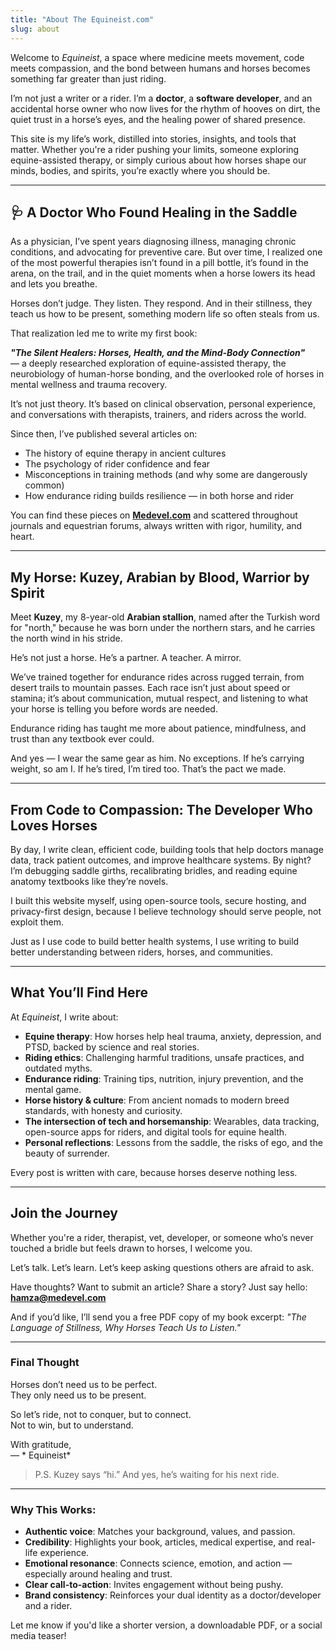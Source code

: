```yaml
---
title: "About The Equineist.com"
slug: about
---
```


Welcome to *Equineist*, a space where medicine meets movement, code meets compassion, and the bond between humans and horses becomes something far greater than just riding.

I’m not just a writer or a rider. I’m a **doctor**, a **software developer**, and an accidental horse owner who now lives for the rhythm of hooves on dirt, the quiet trust in a horse’s eyes, and the healing power of shared presence.

This site is my life’s work, distilled into stories, insights, and tools that matter. Whether you're a rider pushing your limits, someone exploring equine-assisted therapy, or simply curious about how horses shape our minds, bodies, and spirits, you’re exactly where you should be.

---

## 🩺 A Doctor Who Found Healing in the Saddle

As a physician, I’ve spent years diagnosing illness, managing chronic conditions, and advocating for preventive care. But over time, I realized one of the most powerful therapies isn’t found in a pill bottle, it’s found in the arena, on the trail, and in the quiet moments when a horse lowers its head and lets you breathe.

Horses don’t judge. They listen. They respond. And in their stillness, they teach us how to be present, something modern life so often steals from us.

That realization led me to write my first book:

***"The Silent Healers: Horses, Health, and the Mind-Body Connection"***  
— a deeply researched exploration of equine-assisted therapy, the neurobiology of human-horse bonding, and the overlooked role of horses in mental wellness and trauma recovery.

It’s not just theory. It’s based on clinical observation, personal experience, and conversations with therapists, trainers, and riders across the world.

Since then, I’ve published several articles on:
- The history of equine therapy in ancient cultures
- The psychology of rider confidence and fear
- Misconceptions in training methods (and why some are dangerously common)
- How endurance riding builds resilience — in both horse and rider

You can find these pieces on **[Medevel.com](https://medevel.com)** and scattered throughout journals and equestrian forums, always written with rigor, humility, and heart.

---

## My Horse: Kuzey, Arabian by Blood, Warrior by Spirit

Meet **Kuzey**, my 8-year-old **Arabian stallion**, named after the Turkish word for "north," because he was born under the northern stars, and he carries the north wind in his stride.

He’s not just a horse. He’s a partner. A teacher. A mirror.

We’ve trained together for endurance rides across rugged terrain, from desert trails to mountain passes. Each race isn’t just about speed or stamina; it’s about communication, mutual respect, and listening to what your horse is telling you before words are needed.

Endurance riding has taught me more about patience, mindfulness, and trust than any textbook ever could.

And yes — I wear the same gear as him. No exceptions. If he’s carrying weight, so am I. If he’s tired, I’m tired too. That’s the pact we made.

---

## From Code to Compassion: The Developer Who Loves Horses

By day, I write clean, efficient code, building tools that help doctors manage data, track patient outcomes, and improve healthcare systems. By night? I’m debugging saddle girths, recalibrating bridles, and reading equine anatomy textbooks like they’re novels.

I built this website myself, using open-source tools, secure hosting, and privacy-first design, because I believe technology should serve people, not exploit them.

Just as I use code to build better health systems, I use writing to build better understanding between riders, horses, and communities.

---

## What You’ll Find Here

At *Equineist*, I write about:

- **Equine therapy**: How horses help heal trauma, anxiety, depression, and PTSD, backed by science and real stories.
- **Riding ethics**: Challenging harmful traditions, unsafe practices, and outdated myths.
- **Endurance riding**: Training tips, nutrition, injury prevention, and the mental game.
- **Horse history & culture**: From ancient nomads to modern breed standards, with honesty and curiosity.
- **The intersection of tech and horsemanship**: Wearables, data tracking, open-source apps for riders, and digital tools for equine health.
- **Personal reflections**: Lessons from the saddle, the risks of ego, and the beauty of surrender.

Every post is written with care, because horses deserve nothing less.

---

##  Join the Journey

Whether you're a rider, therapist, vet, developer, or someone who’s never touched a bridle but feels drawn to horses, I welcome you.

Let’s talk. Let’s learn. Let’s keep asking questions others are afraid to ask.

Have thoughts? Want to submit an article? Share a story? Just say hello:  
 **hamza@medevel.com**

And if you’d like, I’ll send you a free PDF copy of my book excerpt: *"The Language of Stillness, Why Horses Teach Us to Listen."*

---

### Final Thought

Horses don’t need us to be perfect.  
They only need us to be present.

So let’s ride, not to conquer, but to connect.  
Not to win, but to understand.

With gratitude,  
— * Equineist*

> P.S. Kuzey says “hi.” And yes, he’s waiting for his next ride.

---

### Why This Works:
- **Authentic voice**: Matches your background, values, and passion.
- **Credibility**: Highlights your book, articles, medical expertise, and real-life experience.
- **Emotional resonance**: Connects science, emotion, and action — especially around healing and trust.
- **Clear call-to-action**: Invites engagement without being pushy.
- **Brand consistency**: Reinforces your dual identity as a doctor/developer and a rider.

Let me know if you'd like a shorter version, a downloadable PDF, or a social media teaser!